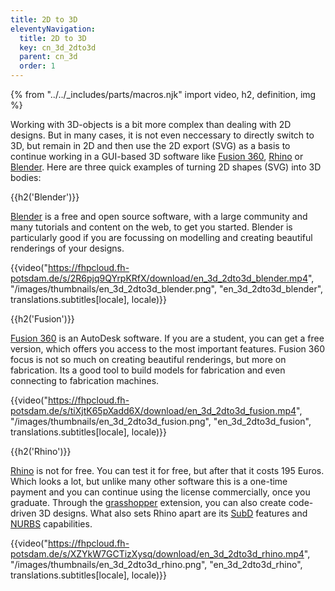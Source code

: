 ```yaml
---
title: 2D to 3D
eleventyNavigation:
  title: 2D to 3D
  key: cn_3d_2dto3d
  parent: cn_3d
  order: 1
---
```


{% from "../../_includes/parts/macros.njk" import video, h2, definition, img %}

Working with 3D-objects is a bit more complex than dealing with 2D designs. But in many cases, it is not even neccessary to directly switch to 3D, but remain in 2D and then use the 2D export (SVG) as a basis to continue working in a GUI-based 3D software like [Fusion 360](https://www.autodesk.com/products/fusion-360/overview), [Rhino](https://www.rhino3d.com/) or [Blender](https://www.blender.org/). Here are three quick examples of turning 2D shapes (SVG) into 3D bodies:

{{h2('Blender')}}

[Blender](https://www.blender.org/) is a free and open source software, with a large community and many tutorials and content on the web, to get you started. Blender is particularly good if you are focussing on modelling and creating beautiful renderings of your designs.

{{video("https://fhpcloud.fh-potsdam.de/s/2R6pjq9QYrpKRfX/download/en_3d_2dto3d_blender.mp4", "/images/thumbnails/en_3d_2dto3d_blender.png", "en_3d_2dto3d_blender", translations.subtitles[locale], locale)}}
<!--
de:https://fhpcloud.fh-potsdam.de/s/6WYz2RJegaPjEiJ
en:https://fhpcloud.fh-potsdam.de/s/2R6pjq9QYrpKRfX
-->

{{h2('Fusion')}}

[Fusion 360](https://www.autodesk.com/products/fusion-360/overview) is an AutoDesk software. If you are a student, you can get a free version, which offers you access to the most important features. Fusion 360 focus is not so much on creating beautiful renderings, but more on fabrication. Its a good tool to build models for fabrication and even connecting to fabrication machines.

{{video("https://fhpcloud.fh-potsdam.de/s/tiXjtK65pXadd6X/download/en_3d_2dto3d_fusion.mp4", "/images/thumbnails/en_3d_2dto3d_fusion.png", "en_3d_2dto3d_fusion", translations.subtitles[locale], locale)}}
<!--
de:https://fhpcloud.fh-potsdam.de/s/mta3dxMTyTXq836
en:https://fhpcloud.fh-potsdam.de/s/tiXjtK65pXadd6X
-->

{{h2('Rhino')}}

[Rhino](https://www.rhino3d.com/) is not for free. You can test it for free, but after that it costs 195 Euros. Which looks a lot, but unlike many other software this is a one-time payment and you can continue using the license commercially, once you graduate. Through the [grasshopper](https://www.rhino3d.com/6/new/grasshopper/) extension, you can also create code-driven 3D designs. What also sets Rhino apart are its [SubD](https://www.rhino3d.com/features/subd/) features and [NURBS](https://www.rhino3d.com/features/nurbs) capabilities.

{{video("https://fhpcloud.fh-potsdam.de/s/XZYkW7GCTizXysq/download/en_3d_2dto3d_rhino.mp4", "/images/thumbnails/en_3d_2dto3d_rhino.png", "en_3d_2dto3d_rhino", translations.subtitles[locale], locale)}}
<!--
de:https://fhpcloud.fh-potsdam.de/s/SGqBQdkQfBmdZX4
en:https://fhpcloud.fh-potsdam.de/s/XZYkW7GCTizXysq
-->
